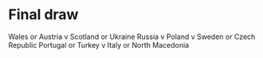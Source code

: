 # Final draw
Wales or Austria v Scotland or Ukraine
Russia v Poland v Sweden or Czech Republic
Portugal or Turkey v Italy or North Macedonia
